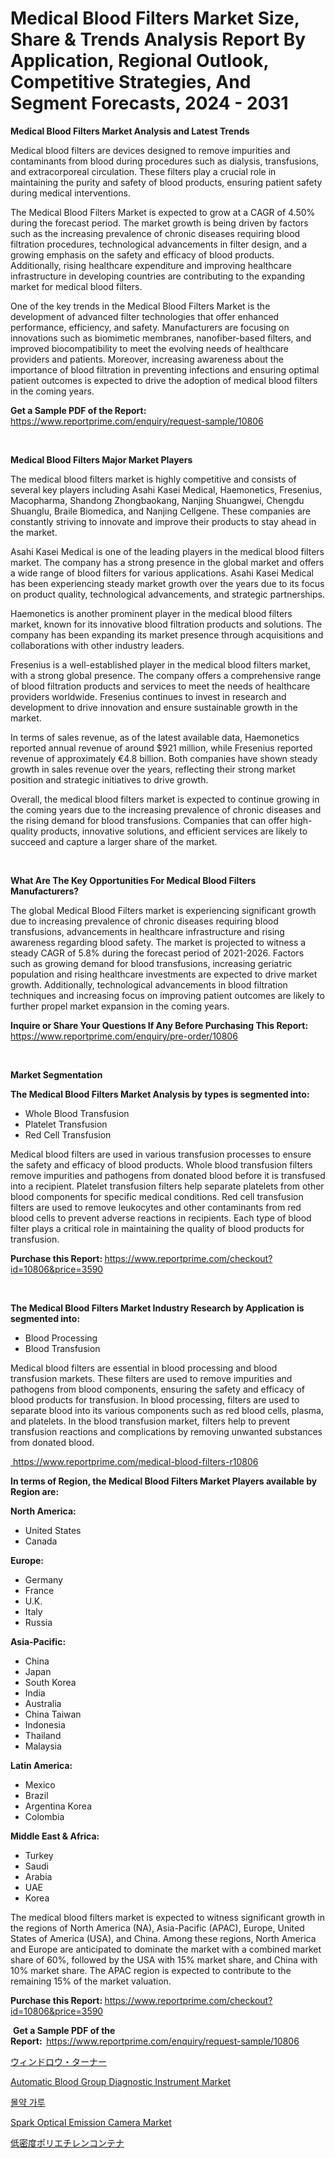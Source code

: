 <p><h1>Medical Blood Filters Market Size, Share & Trends Analysis Report By Application, Regional Outlook, Competitive Strategies, And Segment Forecasts, 2024 - 2031</h1></p><p><strong>Medical Blood Filters Market Analysis and Latest Trends</strong></p>
<p><p>Medical blood filters are devices designed to remove impurities and contaminants from blood during procedures such as dialysis, transfusions, and extracorporeal circulation. These filters play a crucial role in maintaining the purity and safety of blood products, ensuring patient safety during medical interventions.</p><p>The Medical Blood Filters Market is expected to grow at a CAGR of 4.50% during the forecast period. The market growth is being driven by factors such as the increasing prevalence of chronic diseases requiring blood filtration procedures, technological advancements in filter design, and a growing emphasis on the safety and efficacy of blood products. Additionally, rising healthcare expenditure and improving healthcare infrastructure in developing countries are contributing to the expanding market for medical blood filters.</p><p>One of the key trends in the Medical Blood Filters Market is the development of advanced filter technologies that offer enhanced performance, efficiency, and safety. Manufacturers are focusing on innovations such as biomimetic membranes, nanofiber-based filters, and improved biocompatibility to meet the evolving needs of healthcare providers and patients. Moreover, increasing awareness about the importance of blood filtration in preventing infections and ensuring optimal patient outcomes is expected to drive the adoption of medical blood filters in the coming years.</p></p>
<p><strong>Get a Sample PDF of the Report:&nbsp;</strong> <a href="https://www.reportprime.com/enquiry/request-sample/10806">https://www.reportprime.com/enquiry/request-sample/10806</a></p>
<p>&nbsp;</p>
<p><strong>Medical Blood Filters Major Market Players</strong></p>
<p><p>The medical blood filters market is highly competitive and consists of several key players including Asahi Kasei Medical, Haemonetics, Fresenius, Macopharma, Shandong Zhongbaokang, Nanjing Shuangwei, Chengdu Shuanglu, Braile Biomedica, and Nanjing Cellgene. These companies are constantly striving to innovate and improve their products to stay ahead in the market.</p><p>Asahi Kasei Medical is one of the leading players in the medical blood filters market. The company has a strong presence in the global market and offers a wide range of blood filters for various applications. Asahi Kasei Medical has been experiencing steady market growth over the years due to its focus on product quality, technological advancements, and strategic partnerships.</p><p>Haemonetics is another prominent player in the medical blood filters market, known for its innovative blood filtration products and solutions. The company has been expanding its market presence through acquisitions and collaborations with other industry leaders.</p><p>Fresenius is a well-established player in the medical blood filters market, with a strong global presence. The company offers a comprehensive range of blood filtration products and services to meet the needs of healthcare providers worldwide. Fresenius continues to invest in research and development to drive innovation and ensure sustainable growth in the market.</p><p>In terms of sales revenue, as of the latest available data, Haemonetics reported annual revenue of around $921 million, while Fresenius reported revenue of approximately €4.8 billion. Both companies have shown steady growth in sales revenue over the years, reflecting their strong market position and strategic initiatives to drive growth.</p><p>Overall, the medical blood filters market is expected to continue growing in the coming years due to the increasing prevalence of chronic diseases and the rising demand for blood transfusions. Companies that can offer high-quality products, innovative solutions, and efficient services are likely to succeed and capture a larger share of the market.</p></p>
<p>&nbsp;</p>
<p><strong>What Are The Key Opportunities For Medical Blood Filters Manufacturers?</strong></p>
<p><p>The global Medical Blood Filters market is experiencing significant growth due to increasing prevalence of chronic diseases requiring blood transfusions, advancements in healthcare infrastructure and rising awareness regarding blood safety. The market is projected to witness a steady CAGR of 5.8% during the forecast period of 2021-2026. Factors such as growing demand for blood transfusions, increasing geriatric population and rising healthcare investments are expected to drive market growth. Additionally, technological advancements in blood filtration techniques and increasing focus on improving patient outcomes are likely to further propel market expansion in the coming years.</p></p>
<p><strong>Inquire or Share Your Questions If Any Before Purchasing This Report:</strong> <a href="https://www.reportprime.com/enquiry/pre-order/10806">https://www.reportprime.com/enquiry/pre-order/10806</a></p>
<p>&nbsp;</p>
<p><strong>Market Segmentation</strong></p>
<p><strong>The Medical Blood Filters Market Analysis by types is segmented into:</strong></p>
<p><ul><li>Whole Blood Transfusion</li><li>Platelet Transfusion</li><li>Red Cell Transfusion</li></ul></p>
<p><p>Medical blood filters are used in various transfusion processes to ensure the safety and efficacy of blood products. Whole blood transfusion filters remove impurities and pathogens from donated blood before it is transfused into a recipient. Platelet transfusion filters help separate platelets from other blood components for specific medical conditions. Red cell transfusion filters are used to remove leukocytes and other contaminants from red blood cells to prevent adverse reactions in recipients. Each type of blood filter plays a critical role in maintaining the quality of blood products for transfusion.</p></p>
<p><strong>Purchase this Report:&nbsp;</strong><a href="https://www.reportprime.com/checkout?id=10806&price=3590">https://www.reportprime.com/checkout?id=10806&price=3590</a></p>
<p>&nbsp;</p>
<p><strong>The Medical Blood Filters Market Industry Research by Application is segmented into:</strong></p>
<p><ul><li>Blood Processing</li><li>Blood Transfusion</li></ul></p>
<p><p>Medical blood filters are essential in blood processing and blood transfusion markets. These filters are used to remove impurities and pathogens from blood components, ensuring the safety and efficacy of blood products for transfusion. In blood processing, filters are used to separate blood into its various components such as red blood cells, plasma, and platelets. In the blood transfusion market, filters help to prevent transfusion reactions and complications by removing unwanted substances from donated blood.</p></p>
<p><a href="https://www.reportprime.com/medical-blood-filters-r10806">&nbsp;https://www.reportprime.com/medical-blood-filters-r10806</a></p>
<p><strong>In terms of Region, the Medical Blood Filters Market Players available by Region are:</strong></p>
<p>
    <p> <strong> North America: </strong>
        <ul>
            <li>United States</li>
            <li>Canada</li>
        </ul>
        </p> 
    <p> <strong> Europe: </strong>
        <ul>
            <li>Germany</li>
            <li>France</li>
            <li>U.K.</li>
            <li>Italy</li>
            <li>Russia</li>
        </ul>
        </p> 
    <p> <strong> Asia-Pacific: </strong>
        <ul>
            <li>China</li>
            <li>Japan</li>
            <li>South Korea</li>
            <li>India</li>
            <li>Australia</li>
            <li>China Taiwan</li>
            <li>Indonesia</li>
            <li>Thailand</li>
            <li>Malaysia</li>
        </ul>
        </p> 
    <p> <strong> Latin America: </strong>
        <ul>
            <li>Mexico</li>
            <li>Brazil</li>
            <li>Argentina Korea</li>
            <li>Colombia</li>
        </ul>
        </p> 
    <p> <strong> Middle East & Africa: </strong>
        <ul>
            <li>Turkey</li>
            <li>Saudi</li>
            <li>Arabia</li>
            <li>UAE</li>
            <li>Korea</li>
        </ul>
    </p>
    </p>
<p><p>The medical blood filters market is expected to witness significant growth in the regions of North America (NA), Asia-Pacific (APAC), Europe, United States of America (USA), and China. Among these regions, North America and Europe are anticipated to dominate the market with a combined market share of 60%, followed by the USA with 15% market share, and China with 10% market share. The APAC region is expected to contribute to the remaining 15% of the market valuation.</p></p>
<p><strong>Purchase this Report: </strong><a href="https://www.reportprime.com/checkout?id=10806&price=3590">https://www.reportprime.com/checkout?id=10806&price=3590</a></p>
<p>&nbsp;<strong>Get a Sample PDF of the Report:&nbsp;&nbsp;</strong><a href="https://www.reportprime.com/enquiry/request-sample/10806">https://www.reportprime.com/enquiry/request-sample/10806</a></p>
<p><strong></strong></p>
<p><p><a href="https://medium.com/@josuehezog2023/%E3%82%A6%E3%82%A3%E3%83%B3%E3%83%89%E3%83%AD%E3%83%BC%E3%82%BF%E3%83%BC%E3%83%8A%E3%83%BC%E5%B8%82%E5%A0%B4-2031%E5%B9%B4%E3%81%BE%E3%81%A7%E3%81%AE%E3%83%88%E3%83%AC%E3%83%B3%E3%83%89-%E4%BA%88%E6%B8%AC-%E7%AB%B6%E4%BA%89%E5%88%86%E6%9E%90-2f6afadf87d5">ウィンドロウ・ターナー</a></p><p><a href="https://github.com/Sinjinluong3e0awx2m195k76/Market-Research-Report-List-2/blob/main/automatic-blood-group-diagnostic-instrument-market.md">Automatic Blood Group Diagnostic Instrument Market</a></p><p><a href="https://medium.com/@goonfghyt6587/%EB%AA%A9%EB%A0%88-%EB%B6%84%EB%A7%90-%EC%8B%9C%EC%9E%A5-%EC%8B%9C%EC%9E%A5-cagr-%EC%8B%9C%EC%9E%A5-%EB%8F%99%ED%96%A5-%EB%B0%8F-%EC%84%B1%EC%9E%A5-%EC%A0%84%EB%9E%B5%EC%97%90-%EB%8C%80%ED%95%9C-%ED%86%B5%EC%B0%B0%EB%A0%A5-eff2580e45da">몰약 가루</a></p><p><a href="https://medium.com/@djjdj3773/spark-optical-emission-camera-nbsp-market-focuses-on-market-share-size-and-projected-forecast-till-d0d9889c63fd">Spark Optical Emission Camera Market</a></p><p><a href="https://medium.com/@reyeshowell66/ldpe%E3%82%B3%E3%83%B3%E3%83%86%E3%83%8A%E5%B8%82%E5%A0%B4%E3%81%AE%E3%82%A4%E3%83%B3%E3%82%B5%E3%82%A4%E3%83%88-%E5%B8%82%E5%A0%B4%E5%8B%95%E5%90%91-%E6%88%90%E9%95%B7-2024%E5%B9%B4%E3%81%8B%E3%82%892031%E5%B9%B4%E3%81%BE%E3%81%A7%E3%81%AE%E4%BA%88%E6%B8%AC-48a6fb183a63">低密度ポリエチレンコンテナ</a></p></p>